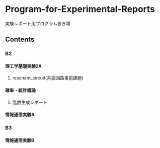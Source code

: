 # Program-for-Experimental-Reports
実験レポート用プログラム置き場
## Contents
### B2
#### 理工学基礎実験2A
1. resonant_circuit(共振回路事前課題)
#### 確率・統計概論
1. 乱数生成レポート
#### 情報通信実験A
### B3
#### 情報通信実験B
